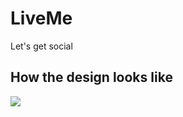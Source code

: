 # LiveMe

Let's get social

## How the design looks like
![](assets/screen_designs/live_me_community.png)